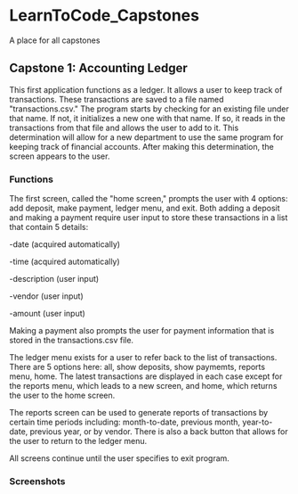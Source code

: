 # LearnToCode_Capstones
 A place for all capstones

## Capstone 1: Accounting Ledger ##

This first application functions as a ledger. It allows a user to keep track of transactions. These transactions are saved to a file named "transactions.csv." The program starts by checking for an existing file under that name. If not, it initializes a new one with that name. If so, it reads in the transactions from that file and allows the user to add to it. This determination will allow for a new department to use the same program for keeping track of financial accounts. After making this determination, the screen appears to the user.

### Functions

The first screen, called the "home screen," prompts the user with 4 options: add deposit, make payment, ledger menu, and exit. Both adding a deposit and making a payment require user input to store these transactions in a list that contain 5 details:

-date (acquired automatically)

-time (acquired automatically)

-description (user input)

-vendor (user input)

-amount (user input)

Making a payment also prompts the user for payment information that is stored in the transactions.csv file.

The ledger menu exists for a user to refer back to the list of transactions. There are 5 options here: all, show deposits, show paymemts, reports menu, home.
The latest transactions are displayed in each case except for the reports menu, which leads to a new screen, and home, which returns the user to the home screen.

The reports screen can be used to generate reports of transactions by certain time periods including: month-to-date, previous month, year-to-date, previous year, or by vendor. There is also a back button that allows for the user to return to the ledger menu.

All screens continue until the user specifies to exit program.

### Screenshots


 
